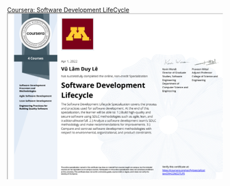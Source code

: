 [Coursera: Software Development LifeCycle](https://coursera.org/share/e4213c49cb02e576cc35eb4298ef85a9)
![Coursera Certificate: Software Development LifeCycle course](https://github.com/duy-lvl/my-certificates/blob/main/SWE201c.png)